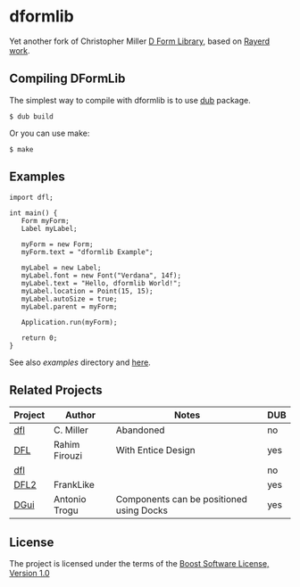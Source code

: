# dformlib
Yet another fork of Christopher Miller [D Form Library](http://www.dprogramming.com/), based on [Rayerd work](https://github.com/Rayerd/dfl).




## Compiling DFormLib

The simplest way to compile with dformlib is to use [dub](http://code.dlang.org/) package.

```
$ dub build
```

Or you can use make:
```
$ make
```

## Examples

```
import dfl;

int main() {
   Form myForm;
   Label myLabel;

   myForm = new Form;
   myForm.text = "dformlib Example";

   myLabel = new Label;
   myLabel.font = new Font("Verdana", 14f);
   myLabel.text = "Hello, dformlib World!";
   myLabel.location = Point(15, 15);
   myLabel.autoSize = true;
   myLabel.parent = myForm;

   Application.run(myForm);

   return 0;
}
```

See also _examples_ directory and [here](https://github.com/SeijiFujita/dfl-examples-d2).

## Related Projects

| Project                                          | Author        | Notes                                    | DUB |
| -----------------------------                    | -------       | -------                                  | --- |
| [dfl](http://wiki.dprogramming.com/Dfl/HomePage) | C. Miller     | Abandoned                                | no  |
| [DFL](https://github.com/rahim14/DFL)            | Rahim Firouzi | With Entice Design                       | yes |
| [dfl](https://github.com/Rayerd/dfl)             |               |                                          | no  |
| [DFL2](https://github.com/FrankLIKE/dfl2)        | FrankLike     |                                          | yes |
| [DGui](https://bitbucket.org/dgui/dgui)          | Antonio Trogu | Components can be positioned using Docks | yes |


## License

The project is licensed under the terms of the [Boost Software License, Version 1.0](http://www.boost.org/LICENSE_1_0.txt)
